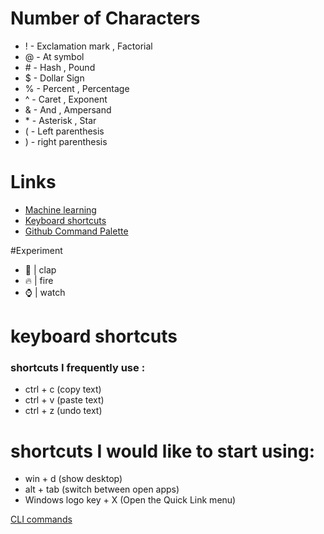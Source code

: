# Number of Characters 

* ! - Exclamation mark , Factorial 
* @ - At symbol
* \# - Hash , Pound
* $ - Dollar Sign
* % - Percent , Percentage
* ^ - Caret , Exponent
* & - And , Ampersand
* \* - Asterisk , Star
* ( - Left parenthesis
* ) - right parenthesis


# Links
* [Machine learning](https://github.com/topics/machine-learning)
* [ Keyboard shortcuts](https://docs.github.com/en/get-started/accessibility/keyboard-shortcuts)
* [Github Command Palette](https://docs.github.com/en/get-started/accessibility/github-command-palette)


#Experiment
* :clap: | clap
* :fire: | fire
* :watch: | watch

# keyboard shortcuts 

### shortcuts I frequently use :
* ctrl + c (copy text)
* ctrl + v (paste text)
* ctrl + z (undo text)

# shortcuts I would like to start using:
* win + d (show desktop)
* alt + tab (switch between open apps)
* Windows logo key + X (Open the Quick Link menu)

[CLI commands](docs/cli.md)


